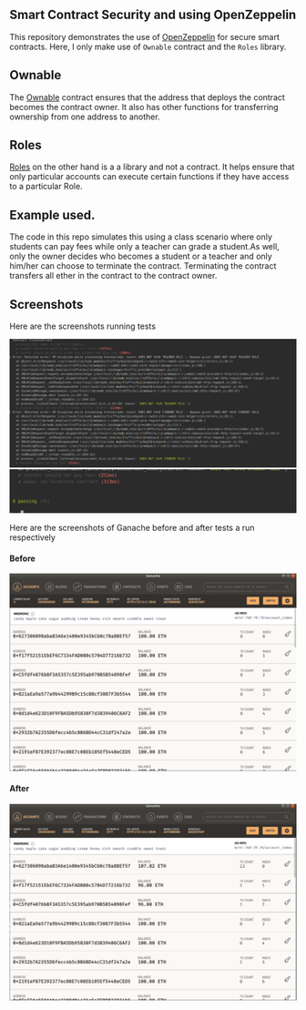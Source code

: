 ## Smart Contract Security and using OpenZeppelin

This repository demonstrates the use of [OpenZeppelin](https://openzeppelin.org/) for secure smart contracts. Here,
I only make use of `Ownable` contract and the `Roles` library.

## Ownable
The [Ownable](https://github.com/OpenZeppelin/openzeppelin-solidity/blob/master/contracts/ownership/Ownable.sol) contract ensures that the address that deploys the contract becomes the contract owner. It also has other
functions for transferring ownership from one address to another.

## Roles
[Roles](https://github.com/OpenZeppelin/openzeppelin-solidity/blob/master/contracts/access/Roles.sol) on the other hand is a a library and not a contract. It helps ensure that only particular accounts can execute 
certain functions if they have access to a particular Role.

## Example used.
The code in this repo simulates this using a class scenario where only students can pay fees while 
only a teacher can grade a student.As well, only the owner decides who becomes a student or a teacher and 
only him/her can choose to terminate the contract. Terminating the contract transfers all ether in the contract to
the contract owner.

## Screenshots
Here are the screenshots running tests

![First test](./screenshots/test1.png)
![Test](./screenshots/test2.png)

Here are the screenshots of Ganache before and after tests a run respectively

#### Before
![](./screenshots/ganache_before.png)

#### After
![](./screenshots/ganache_after_test.png)
